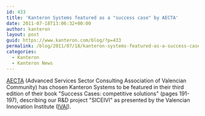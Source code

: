 ```yaml
---
id: 433
title: 'Kanteron Systems featured as a "success case" by AECTA'
date: 2011-07-18T13:06:32+00:00
author: kanteron
layout: post
guid: https://www.kanteron.com/blog/?p=433
permalink: /blog/2011/07/18/kanteron-systems-featured-as-a-success-case-by-aecta/
categories:
  - Kanteron
  - Kanteron News
---
```

<a href="https://www.aecta.org/" target="_blank">AECTA</a> (Advanced Services Sector Consulting Association of Valencian Community) has chosen Kanteron Systems to be featured in their third edition of their book "Success Cases: competitive solutions" (pages 191-197), describing our R&D project "SICEIVI" as presented by the Valencian Innovation Institute (<a href="https://www.ivai.es/" target="_blank">IVAI</a>).